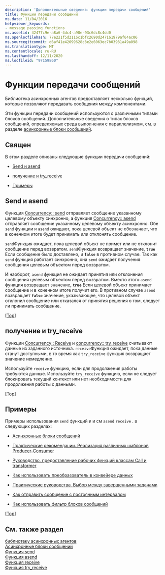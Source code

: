 ```yaml
---
description: 'Дополнительные сведения: функции передачи сообщений'
title: Функции передачи сообщений
ms.date: 11/04/2016
helpviewer_keywords:
- message passing functions
ms.assetid: 42477c9e-a8a6-4dc4-a98e-93c6dc8c4dd0
ms.openlocfilehash: 77e221f5d2116c1bfc2690d247161979af04ac06
ms.sourcegitcommit: d6af41e42699628c3e2e6063ec7b03931a49a098
ms.translationtype: MT
ms.contentlocale: ru-RU
ms.lasthandoff: 12/11/2020
ms.locfileid: "97159860"
---
```

# <a name="message-passing-functions"></a>Функции передачи сообщений

Библиотека асинхронных агентов предоставляет несколько функций, которые позволяют передавать сообщения между компонентами.

Эти функции передачи сообщений используются с различными типами блоков сообщений. Дополнительные сведения о типах блоков сообщений, определяемых среда выполнения с параллелизмом, см. в разделе [асинхронные блоки сообщений](../../parallel/concrt/asynchronous-message-blocks.md).

## <a name="sections"></a><a name="top"></a> Священ

В этом разделе описаны следующие функции передачи сообщений:

- [Send и asend](#send)

- [получение и try_receive](#receive)

- [Примеры](#examples)

## <a name="send-and-asend"></a><a name="send"></a> Send и asend

Функция [Concurrency:: send](reference/concurrency-namespace-functions.md#send) отправляет сообщение указанному целевому объекту синхронно, а функция [Concurrency:: asend](reference/concurrency-namespace-functions.md#asend) отправляет сообщение указанному целевому объекту асинхронно. Обе `send` функции и `asend` ожидают, пока целевой объект не обозначает, что в конечном итоге будет принимать или отклонять сообщение.

`send`Функция ожидает, пока целевой объект не примет или не отклонит сообщение перед возвратом. `send`Функция возвращает значение, **`true`** Если сообщение было доставлено, и **`false`** в противном случае. Так как `send` функция работает синхронно, она `send` ожидает получения сообщения целевым объектом перед возвратом.

И наоборот, `asend` функция не ожидает принятия или отклонения сообщения целевым объектом перед возвратом. Вместо этого `asend` функция возвращает значение, **`true`** Если целевой объект принимает сообщение и в конечном итоге получит его. В противном случае `asend` возвращает **`false`** значение, указывающее, что целевой объект отклонил сообщение или отказался от принятия решения о том, следует ли принимать сообщение.

[[Top](#top)]

## <a name="receive-and-try_receive"></a><a name="receive"></a> получение и try_receive

Функции [Concurrency:: Receive](reference/concurrency-namespace-functions.md#receive) и [concurrency:: try_receive](reference/concurrency-namespace-functions.md#try_receive) считывают данные из заданного источника. `receive`Функция ожидает, пока данные станут доступными, в то время как `try_receive` функция возвращает значение немедленно.

Используйте `receive` функцию, если для продолжения работы требуются данные. Используйте `try_receive` функцию, если не следует блокировать текущий контекст или нет необходимости для продолжения работы с данными.

[[Top](#top)]

## <a name="examples"></a><a name="examples"></a> Примеры

Примеры использования `send` функций и и см `asend` `receive` . в следующих разделах:

- [Асинхронные блоки сообщений](../../parallel/concrt/asynchronous-message-blocks.md)

- [Практические рекомендации. Реализация различных шаблонов Producer-Consumer](../../parallel/concrt/how-to-implement-various-producer-consumer-patterns.md)

- [Руководство. предоставление рабочих функций классам Call и transformer](../../parallel/concrt/how-to-provide-work-functions-to-the-call-and-transformer-classes.md)

- [Как использовать преобразователь в конвейере данных](../../parallel/concrt/how-to-use-transformer-in-a-data-pipeline.md)

- [Практические руководства. Выбор между завершенными задачами](../../parallel/concrt/how-to-select-among-completed-tasks.md)

- [Как отправить сообщение с постоянным интервалом](../../parallel/concrt/how-to-send-a-message-at-a-regular-interval.md)

- [Как использовать фильтр блоков сообщений](../../parallel/concrt/how-to-use-a-message-block-filter.md)

[[Top](#top)]

## <a name="see-also"></a>См. также раздел

[библиотеку асинхронных агентов](../../parallel/concrt/asynchronous-agents-library.md)<br/>
[Асинхронные блоки сообщений](../../parallel/concrt/asynchronous-message-blocks.md)<br/>
[Функция send](reference/concurrency-namespace-functions.md#send)<br/>
[Функция asend](reference/concurrency-namespace-functions.md#asend)<br/>
[Функция receive](reference/concurrency-namespace-functions.md#receive)<br/>
[Функция try_receive](reference/concurrency-namespace-functions.md#try_receive)
